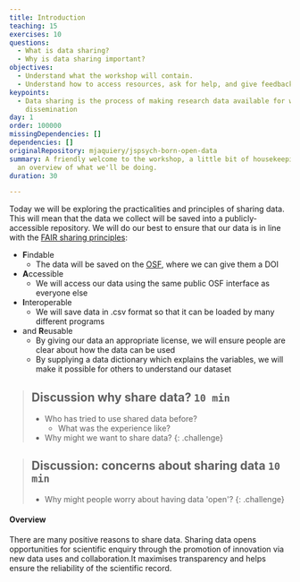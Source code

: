 ```yaml
---
title: Introduction
teaching: 15
exercises: 10
questions:
  - What is data sharing?
  - Why is data sharing important?
objectives:
  - Understand what the workshop will contain.
  - Understand how to access resources, ask for help, and give feedback.
keypoints:
  - Data sharing is the process of making research data available for wider
    dissemination
day: 1
order: 100000
missingDependencies: []
dependencies: []
originalRepository: mjaquiery/jspsych-born-open-data
summary: A friendly welcome to the workshop, a little bit of housekeeping, and
  an overview of what we'll be doing.
duration: 30

---
```

Today we will be exploring the practicalities and principles of sharing data.
This will mean that the data we collect will be saved into a publicly-accessible repository.
We will do our best to ensure that our data is in line with the [FAIR sharing principles](https://www.go-fair.org/fair-principles/):
* **F**indable
  * The data will be saved on the [OSF](https://osf.io/), where we can give them a DOI
* **A**ccessible
  * We will access our data using the same public OSF interface as everyone else
* **I**nteroperable
  * We will save data in .csv format so that it can be loaded by many different programs
* and **R**eusable
  * By giving our data an appropriate license, we will ensure people are clear about how the data can be used
  * By supplying a data dictionary which explains the variables, we will make it possible for others to understand our dataset

> ## Discussion why share data? `10 min`
> - Who has tried to use shared data before?
>   - What was the experience like?
> - Why might we want to share data?
{: .challenge}

> ## Discussion: concerns about sharing data `10 min`
> - Why might people worry about having data 'open'?
{: .challenge}

#### Overview

There are many positive reasons to share data. Sharing data opens opportunities for scientific enquiry through the promotion of innovation via new data uses and collaboration.It maximises transparency and helps ensure the reliability of the scientific record.


